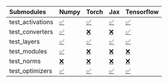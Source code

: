 | Submodules       | Numpy                                                                                                                           | Torch                                                                                                                           | Jax                                                                                                                             | Tensorflow                                                                                                                      |
|:-----------------|:--------------------------------------------------------------------------------------------------------------------------------|:--------------------------------------------------------------------------------------------------------------------------------|:--------------------------------------------------------------------------------------------------------------------------------|:--------------------------------------------------------------------------------------------------------------------------------|
| test_activations | <a href="https://github.com/unifyai/ivy/runs/7854506591?check_suite_focus=true" rel="noopener noreferrer" target="_blank">✅</a> | <a href="https://github.com/unifyai/ivy/runs/7854507493?check_suite_focus=true" rel="noopener noreferrer" target="_blank">✅</a> | <a href="https://github.com/unifyai/ivy/runs/7854508309?check_suite_focus=true" rel="noopener noreferrer" target="_blank">✅</a> | <a href="https://github.com/unifyai/ivy/runs/7854509105?check_suite_focus=true" rel="noopener noreferrer" target="_blank">✅</a> |
| test_converters  | <a href="https://github.com/unifyai/ivy/runs/7854506745?check_suite_focus=true" rel="noopener noreferrer" target="_blank">✅</a> | <a href="https://github.com/unifyai/ivy/runs/7854507617?check_suite_focus=true" rel="noopener noreferrer" target="_blank">❌</a> | <a href="https://github.com/unifyai/ivy/runs/7854508426?check_suite_focus=true" rel="noopener noreferrer" target="_blank">❌</a> | <a href="https://github.com/unifyai/ivy/runs/7854509246?check_suite_focus=true" rel="noopener noreferrer" target="_blank">✅</a> |
| test_layers      | <a href="https://github.com/unifyai/ivy/runs/7854506909?check_suite_focus=true" rel="noopener noreferrer" target="_blank">✅</a> | <a href="https://github.com/unifyai/ivy/runs/7854507733?check_suite_focus=true" rel="noopener noreferrer" target="_blank">✅</a> | <a href="https://github.com/unifyai/ivy/runs/7854508579?check_suite_focus=true" rel="noopener noreferrer" target="_blank">✅</a> | <a href="https://github.com/unifyai/ivy/runs/7854509443?check_suite_focus=true" rel="noopener noreferrer" target="_blank">✅</a> |
| test_modules     | <a href="https://github.com/unifyai/ivy/runs/7854507069?check_suite_focus=true" rel="noopener noreferrer" target="_blank">✅</a> | <a href="https://github.com/unifyai/ivy/runs/7854507857?check_suite_focus=true" rel="noopener noreferrer" target="_blank">❌</a> | <a href="https://github.com/unifyai/ivy/runs/7854508725?check_suite_focus=true" rel="noopener noreferrer" target="_blank">❌</a> | <a href="https://github.com/unifyai/ivy/runs/7854509598?check_suite_focus=true" rel="noopener noreferrer" target="_blank">❌</a> |
| test_norms       | <a href="https://github.com/unifyai/ivy/runs/7854507208?check_suite_focus=true" rel="noopener noreferrer" target="_blank">❌</a> | <a href="https://github.com/unifyai/ivy/runs/7854508024?check_suite_focus=true" rel="noopener noreferrer" target="_blank">❌</a> | <a href="https://github.com/unifyai/ivy/runs/7854508863?check_suite_focus=true" rel="noopener noreferrer" target="_blank">❌</a> | <a href="https://github.com/unifyai/ivy/runs/7854509754?check_suite_focus=true" rel="noopener noreferrer" target="_blank">❌</a> |
| test_optimizers  | <a href="https://github.com/unifyai/ivy/runs/7854507363?check_suite_focus=true" rel="noopener noreferrer" target="_blank">✅</a> | <a href="https://github.com/unifyai/ivy/runs/7854508169?check_suite_focus=true" rel="noopener noreferrer" target="_blank">✅</a> | <a href="https://github.com/unifyai/ivy/runs/7854508981?check_suite_focus=true" rel="noopener noreferrer" target="_blank">✅</a> | <a href="https://github.com/unifyai/ivy/runs/7854509894?check_suite_focus=true" rel="noopener noreferrer" target="_blank">✅</a> |